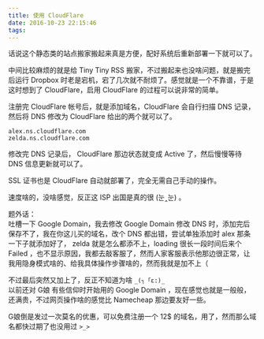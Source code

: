 ```yaml
---
title: 使用 CloudFlare
date: 2016-10-23 22:15:46
tags:
---
```


话说这个静态类的站点搬家搬起来真是方便，配好系统后重新部署一下就可以了。  

中间比较麻烦的就是给 Tiny Tiny RSS 搬家，不过搬起来也没啥问题，就是搬完后运行 Dropbox 时老是宕机，宕了几次就不耐烦了。感觉就是一个不靠谱，于是这时想到了 CloudFlare，启用 CloudFlare 的过程可以说非常的简单。

注册完 CloudFlare 帐号后，就是添加域名，CloudFlare 会自行扫描 DNS 记录，然后将 DNS 修改为 CloudFlare 给出的两个就可以了。
```
alex.ns.cloudflare.com
zelda.ns.cloudflare.com
```
修改完 DNS 记录后， CloudFlare 那边状态就变成 Active 了，然后慢慢等待 DNS 信息更新就可以了。  

SSL 证书也是 CloudFlare 自动就部署了，完全无需自己手动的操作。

速度啥的，没啥感觉，反正这 ISP 出国是真的很 (눈‸눈) 。
<!--more-->

题外话：  
吐槽一下 Google Domain，我去修改 Google Domain 修改 DNS 时，添加完后保存不了，我在你这儿买的域名，改个 DNS 都出错，尝试单独添加时 alex 那条一下子就添加好了， zelda 就是怎么都添不上，loading 很长一段时间后来个 Failed ，也不显示原因，我都去敲客服了，然而人家客服表示他那边很正常，让我用隐身模式啥的、给我具体操作步骤啥的，然而我就是加不上（  

不过最后突然又加上了，反正不知道为啥 `_(┐「ε:)_`  
以前还对 G娘 有些信仰时开始用的 Google Domain ，现在感觉也就是一般般，还满贵，不过网页操作啥的感觉比 Namecheap 那边要友好一些。

G娘倒是发过一次莫名的优惠，可以免费注册一个 12$ 的域名，用了，然而那么域名都快过期了也没用过 `>_>`
